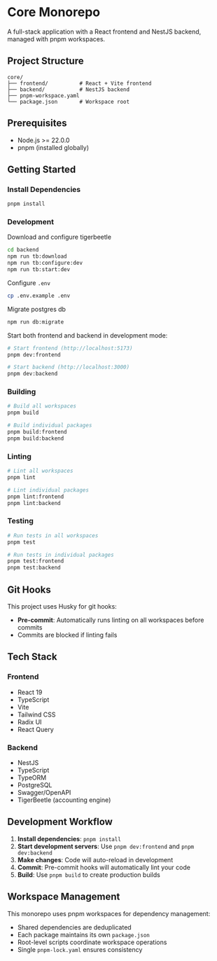 # Core Monorepo

A full-stack application with a React frontend and NestJS backend, managed with pnpm workspaces.

## Project Structure

```
core/
├── frontend/          # React + Vite frontend
├── backend/           # NestJS backend
├── pnpm-workspace.yaml
└── package.json       # Workspace root
```

## Prerequisites

- Node.js >= 22.0.0
- pnpm (installed globally)

## Getting Started

### Install Dependencies

```bash
pnpm install
```

### Development

Download and configure tigerbeetle

```bash
cd backend
npm run tb:download
npm run tb:configure:dev
npm run tb:start:dev
```

Configure `.env`

```bash
cp .env.example .env
```

Migrate postgres db

```bash
npm run db:migrate
```

Start both frontend and backend in development mode:

```bash
# Start frontend (http://localhost:5173)
pnpm dev:frontend

# Start backend (http://localhost:3000)
pnpm dev:backend
```

### Building

```bash
# Build all workspaces
pnpm build

# Build individual packages
pnpm build:frontend
pnpm build:backend
```

### Linting

```bash
# Lint all workspaces
pnpm lint

# Lint individual packages
pnpm lint:frontend
pnpm lint:backend
```

### Testing

```bash
# Run tests in all workspaces
pnpm test

# Run tests in individual packages
pnpm test:frontend
pnpm test:backend
```

## Git Hooks

This project uses Husky for git hooks:

- **Pre-commit**: Automatically runs linting on all workspaces before commits
- Commits are blocked if linting fails

## Tech Stack

### Frontend

- React 19
- TypeScript
- Vite
- Tailwind CSS
- Radix UI
- React Query

### Backend

- NestJS
- TypeScript
- TypeORM
- PostgreSQL
- Swagger/OpenAPI
- TigerBeetle (accounting engine)

## Development Workflow

1. **Install dependencies**: `pnpm install`
2. **Start development servers**: Use `pnpm dev:frontend` and `pnpm dev:backend`
3. **Make changes**: Code will auto-reload in development
4. **Commit**: Pre-commit hooks will automatically lint your code
5. **Build**: Use `pnpm build` to create production builds

## Workspace Management

This monorepo uses pnpm workspaces for dependency management:

- Shared dependencies are deduplicated
- Each package maintains its own `package.json`
- Root-level scripts coordinate workspace operations
- Single `pnpm-lock.yaml` ensures consistency
